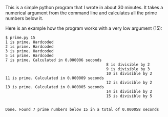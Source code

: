 
This is a simple python program that I wrote in about 30 minutes. It takes a numerical argument from the command line and calculates all the prime numbers below it.

Here is an example how the program works with a very low argument (15):

    $ prime.py 15
    1 is prime. Hardcoded
    2 is prime. Hardcoded
    3 is prime. Hardcoded
    5 is prime. Hardcoded
    7 is prime. Calculated in 0.000006 seconds
                                                8 is divisible by 2
                                                9 is divisible by 3
                                                10 is divisible by 2
    11 is prime. Calculated in 0.000009 seconds
                                                12 is divisible by 2
    13 is prime. Calculated in 0.000005 seconds
                                                14 is divisible by 2
                                                15 is divisible by 5
    
    
    Done. Found 7 prime numbers below 15 in a total of 0.000058 seconds